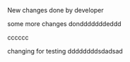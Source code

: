 New changes done by developer

some more changes dondddddddeddd


cccccc

changing for testing
ddddddddsdadsad
